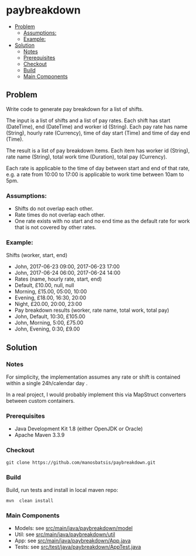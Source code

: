 # paybreakdown

<!-- TOC depthFrom:2 depthTo:6 withLinks:1 updateOnSave:1 orderedList:0 -->

- [Problem](#problem)
	- [Assumptions:](#assumptions)
	- [Example:](#example)
- [Solution](#solution)
	- [Notes](#notes)
	- [Prerequisites](#prerequisites)
	- [Checkout](#checkout)
	- [Build](#build)
	- [Main Components](#main-components)

<!-- /TOC -->

## Problem

Write code to generate pay breakdown for a list of shifts.

The input is a list of shifts and a list of pay rates. Each shift has start (DateTime), end (DateTime) and worker id (String). Each pay rate has name (String), hourly rate (Currency), time of day start (Time) and time of day end (Time).

The result is a list of pay breakdown items. Each item has worker id (String), rate name (String), total work time (Duration), total pay (Currency).

Each rate is applicable to the time of day between start and end of that rate, e.g. a rate from 10:00 to 17:00 is applicable to work time between 10am to 5pm.

### Assumptions:

- Shifts do not overlap each other.
- Rate times do not overlap each other.
- One rate exists with no start and no end time as the default rate for work that is not covered by other rates.

### Example:

Shifts (worker, start, end)

- John, 2017-06-23 09:00, 2017-06-23 17:00
- John, 2017-06-24 06:00, 2017-06-24 14:00
- Rates (name, hourly rate, start, end)
- Default, £10.00, null, null
- Morning, £15.00, 05:00, 10:00
- Evening, £18.00, 16:30, 20:00
- Night, £20.00, 20:00, 23:00
- Pay breakdown results (worker, rate name, total work, total pay)
- John, Default, 10:30, £105.00
- John, Morning, 5:00, £75.00
- John, Evening, 0:30, £9.00



## Solution

### Notes

For simplicity, the implementation assumes any rate or shift is contained within a single 24h/calendar day .

In a real project, I would probably implement this via MapStruct converters between custom containers.

### Prerequisites

- Java Development Kit 1.8 (either OpenJDK or Oracle)
- Apache Maven 3.3.9

### Checkout

```
git clone https://github.com/manosbatsis/paybreakdown.git
```

### Build

Build,  run tests and install in local maven repo:

```
mvn  clean install
```

### Main Components

- Models: see [src/main/java/paybreakdown/model](src/main/java/paybreakdown/model)
- Util: see [src/main/java/paybreakdown/util](src/main/java/paybreakdown/util)
- App: see [src/main/java/paybreakdown/App.java](src/main/java/paybreakdown/App.java)
- Tests: see [src/test/java/paybreakdown/AppTest.java](src/test/java/paybreakdown/AppTest.java)
